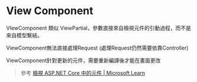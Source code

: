 # View Component

VIewComponent 類似 ViewPartial，參數直接來自檢視元件的引動過程，而不是來自模型繫結。

ViewComponent無法直接處理Request (處理Request仍然需要依靠Controller)

ViewComponent針對更新的元件，需要重新編譯後才能在畫面更改

> 參考
[檢視 ASP.NET Core 中的元件 | Microsoft Learn](https://learn.microsoft.com/zh-tw/aspnet/core/mvc/views/view-components?view=aspnetcore-8.0)
>